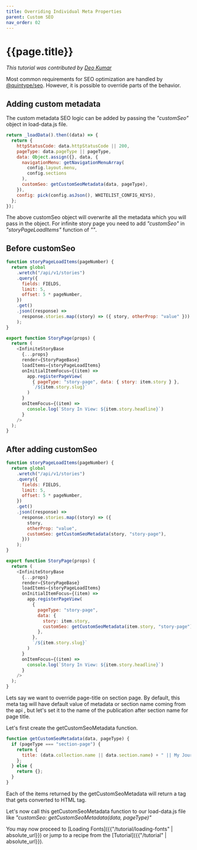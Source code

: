 ```yaml
---
title: Overriding Individual Meta Properties
parent: Custom SEO
nav_order: 02
---
```


# {{page.title}}

_This tutorial was contributed by [Deo Kumar](https://www.linkedin.com/in/deo-kumar)_

Most common requirements for SEO optimization are handled by [@quintype/seo](https://developers.quintype.com/quintype-node-seo/). However, it is possible to override parts of the behavior.

## Adding custom metadata

The custom metadata SEO logic can be added by passing the _"customSeo"_ object in load-data.js file.

```javascript
return _loadData().then((data) => {
  return {
    httpStatusCode: data.httpStatusCode || 200,
    pageType: data.pageType || pageType,
    data: Object.assign({}, data, {
      navigationMenu: getNavigationMenuArray(
        config.layout.menu,
        config.sections
      ),
      customSeo: getCustomSeoMetadata(data, pageType),
    }),
    config: pick(config.asJson(), WHITELIST_CONFIG_KEYS),
  };
});
```

The above customSeo object will overwrite all the metadata which you will pass in the object. For infinite story page you need to add _"customSeo"_ in _"storyPageLoadItems"_ function of _"<InfiniteStoryBase />"_.

## Before customSeo

```javascript
function storyPageLoadItems(pageNumber) {
  return global
    .wretch("/api/v1/stories")
    .query({
      fields: FIELDS,
      limit: 5,
      offset: 5 * pageNumber,
    })
    .get()
    .json((response) =>
      response.stories.map((story) => ({ story, otherProp: "value" }))
    );
}

export function StoryPage(props) {
  return (
    <InfiniteStoryBase
      {...props}
      render={StoryPageBase}
      loadItems={storyPageLoadItems}
      onInitialItemFocus={(item) =>
        app.registerPageView(
          { pageType: "story-page", data: { story: item.story } },
          `/${item.story.slug}`
        )
      }
      onItemFocus={(item) =>
        console.log(`Story In View: ${item.story.headline}`)
      }
    />
  );
}
```

## After adding customSeo

```javascript
function storyPageLoadItems(pageNumber) {
  return global
    .wretch("/api/v1/stories")
    .query({
      fields: FIELDS,
      limit: 5,
      offset: 5 * pageNumber,
    })
    .get()
    .json((response) =>
      response.stories.map((story) => ({
        story,
        otherProp: "value",
        customSeo: getCustomSeoMetadata(story, "story-page"),
      }))
    );
}

export function StoryPage(props) {
  return (
    <InfiniteStoryBase
      {...props}
      render={StoryPageBase}
      loadItems={storyPageLoadItems}
      onInitialItemFocus={(item) =>
        app.registerPageView(
          {
            pageType: "story-page",
            data: {
              story: item.story,
              customSeo: getCustomSeoMetadata(item.story, "story-page"),
            },
          },
          `/${item.story.slug}`
        )
      }
      onItemFocus={(item) =>
        console.log(`Story In View: ${item.story.headline}`)
      }
    />
  );
}
```

Lets say we want to override page-title on section page. By default, this meta tag will have default value of metadata or section name coming from the api , but let's set it to the name of the publication after section name for page title.

Let's first create the getCustomSeoMetadata function.

```javascript
function getCustomSeoMetadata(data, pageType) {
  if (pageType === "section-page") {
    return {
      title: (data.collection.name || data.section.name) + " || My Journal",
    };
  } else {
    return {};
  }
}
```

Each of the items returned by the getCustomSeoMetadata will return a tag that gets converted to HTML tag.

Let's now call this getCustomSeoMetadata function to our load-data.js file like _"customSeo: getCustomSeoMetadata(data, pageType)"_

You may now proceed to [Loading Fonts]({{"/tutorial/loading-fonts" | absolute_url}}) or jump to a recipe from the [Tutorial]({{"/tutorial" | absolute_url}}).
